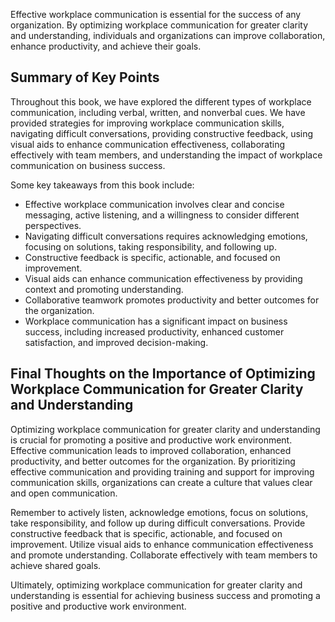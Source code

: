 
Effective workplace communication is essential for the success of any organization. By optimizing workplace communication for greater clarity and understanding, individuals and organizations can improve collaboration, enhance productivity, and achieve their goals.

Summary of Key Points
---------------------

Throughout this book, we have explored the different types of workplace communication, including verbal, written, and nonverbal cues. We have provided strategies for improving workplace communication skills, navigating difficult conversations, providing constructive feedback, using visual aids to enhance communication effectiveness, collaborating effectively with team members, and understanding the impact of workplace communication on business success.

Some key takeaways from this book include:

* Effective workplace communication involves clear and concise messaging, active listening, and a willingness to consider different perspectives.
* Navigating difficult conversations requires acknowledging emotions, focusing on solutions, taking responsibility, and following up.
* Constructive feedback is specific, actionable, and focused on improvement.
* Visual aids can enhance communication effectiveness by providing context and promoting understanding.
* Collaborative teamwork promotes productivity and better outcomes for the organization.
* Workplace communication has a significant impact on business success, including increased productivity, enhanced customer satisfaction, and improved decision-making.

Final Thoughts on the Importance of Optimizing Workplace Communication for Greater Clarity and Understanding
------------------------------------------------------------------------------------------------------------

Optimizing workplace communication for greater clarity and understanding is crucial for promoting a positive and productive work environment. Effective communication leads to improved collaboration, enhanced productivity, and better outcomes for the organization. By prioritizing effective communication and providing training and support for improving communication skills, organizations can create a culture that values clear and open communication.

Remember to actively listen, acknowledge emotions, focus on solutions, take responsibility, and follow up during difficult conversations. Provide constructive feedback that is specific, actionable, and focused on improvement. Utilize visual aids to enhance communication effectiveness and promote understanding. Collaborate effectively with team members to achieve shared goals.

Ultimately, optimizing workplace communication for greater clarity and understanding is essential for achieving business success and promoting a positive and productive work environment.